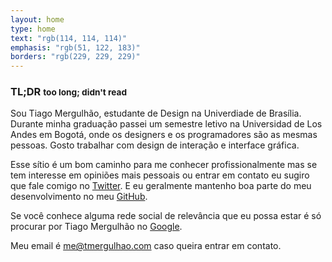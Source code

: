 ```yaml
---
layout: home
type: home
text: "rgb(114, 114, 114)"
emphasis: "rgb(51, 122, 183)"
borders: "rgb(229, 229, 229)"
---
```


### TL;DR <small class="hidden">too long; didn't read</small>

Sou Tiago Mergulhão, estudante de Design na Univerdiade de Brasília.
Durante minha graduação passei um semestre letivo na Universidad de Los Andes em Bogotá, onde os designers e os programadores são as mesmas pessoas.
Gosto trabalhar com design de interação e interface gráfica.

Esse sítio é um bom caminho para me conhecer profissionalmente mas se tem interesse em opiniões mais pessoais ou entrar em contato eu sugiro que fale comigo no [Twitter](http://twitter.com/tmergulhao). E eu geralmente mantenho boa parte do meu desenvolvimento no meu [GitHub](http://github.com/tmergulhao).

Se você conhece alguma rede social de relevância que eu possa estar é só procurar por Tiago Mergulhão no [Google](https://www.google.com.br/?q=Tiago+Mergulhão+tmergulhao).

Meu email é [me@tmergulhao.com](mailto:me@tmergulhao.com?subject=Vi%20seu%20site%20e...&body=Escreva%20aqui%20algo%20legal) caso queira entrar em contato.

<!-- <br> -->
<!-- [Currículo →](/cv.html) -->
